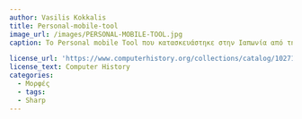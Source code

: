 ```yaml
---
author: Vasilis Kokkalis
title: Personal-mobile-tool
image_url: /images/PERSONAL-MOBILE-TOOL.jpg
caption: Το Personal mobile Tool που κατασκευάστηκε στην Ιαπωνία από τη Sharp  το 2001 ανήκει στην κατηγορία ψηφιακός υπολογιστής/προσωπικός υπολογιστής/φορητός.

license_url: 'https://www.computerhistory.org/collections/catalog/102718570'
license_text: Computer History
categories:
  - Μορφές
  - tags:
  - Sharp
---
```

